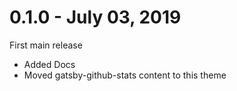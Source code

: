 # 0.1.0 - July 03, 2019

First main release

- Added Docs
- Moved gatsby-github-stats content to this theme
